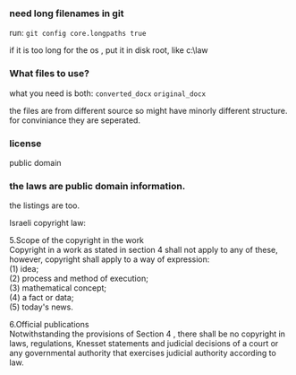 
### need long filenames in git 

run: `git config core.longpaths true`

if it is too long for the os , put it in disk root, like c:\law

### What files to use?

what you need is both: `converted_docx` `original_docx`

the files are from different source so might have minorly different structure. for conviniance they are seperated.

### license 
public domain

### the laws are public domain information.

the listings are too.

Israeli copyright law:

5.Scope of the copyright in the work <br>
Copyright in a work as stated in section 4 shall not apply to any of these, however, copyright shall apply to a way of expression: <br>
(1) idea; <br>
(2) process and method of execution; <br>
(3) mathematical concept; <br>
(4) a fact or data; <br>
(5) today's news. <br>

6.Official publications <br>
 Notwithstanding the provisions of Section 4 , there shall be no copyright in laws, regulations, Knesset statements and judicial decisions of a court or any governmental authority that exercises judicial authority according to law.

